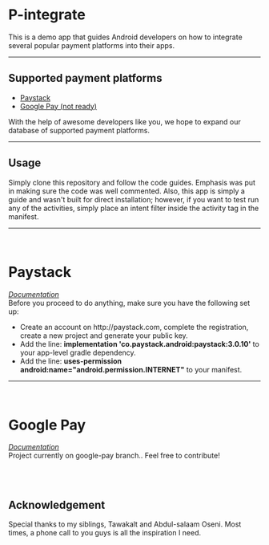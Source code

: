 # P-integrate

This is a demo app that guides Android developers on how to integrate several popular payment platforms into their apps.

<hr />

## Supported payment platforms
 
 - <a href="#jumpone">Paystack</a>
 - <a href="#jumptwo">Google Pay (not ready)</a>
 
With the help of awesome developers like you, we hope to expand our database of supported payment platforms.
<hr />

## Usage
Simply clone this repository and follow the code guides. Emphasis was put in making sure the code was well commented. Also, this app is simply a guide and wasn't built for direct installation; however, if you want to test run any of the activities, simply place an intent filter inside the activity tag in the manifest.

<hr /><br />

# <div id="jumpone">Paystack

<a href="https://github.com/PaystackHQ/paystack-android"><i>Documentation</i></a><br />
Before you proceed to do anything, make sure you have the following set up:

<ul>
 <li>Create an account on http://paystack.com, complete the registration, create a new project and generate your public key.</li>
 <li>Add the line: <b>implementation 'co.paystack.android:paystack:3.0.10'</b> to your app-level gradle dependency.</li>
 <li>Add the line: <b>uses-permission android:name="android.permission.INTERNET"</b> to your manifest.</li>
 
 </ul>
 </div>
 
 
 <hr /><br />

# <div id="jumptwo">Google Pay
 <a href="https://developers.google.com/pay/api/android/"><i>Documentation</i></a><br />
Project currently on google-pay branch.. Feel free to contribute!
 </div>

<br /><br />
## Acknowledgement
Special thanks to my siblings, Tawakalt and Abdul-salaam Oseni. Most times, a phone call to you guys is all the inspiration I need.
